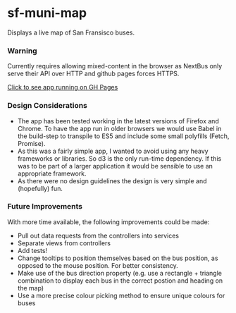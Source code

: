 # sf-muni-map

Displays a live map of San Fransisco buses.

### Warning
Currently requires allowing mixed-content in the browser as NextBus only serve their API over HTTP and github pages forces HTTPS.

[Click to see app running on GH Pages](https://kpbp.github.io/sf-muni-map/)

### Design Considerations
* The app has been tested working in the latest versions of Firefox and Chrome. To have the app run in older browsers we would use Babel in the build-step to transpile to ES5 and include some small polyfills (Fetch, Promise).
* As this was a fairly simple app, I wanted to avoid using any heavy frameworks or libraries. So d3 is the only run-time dependency. If this was to be part of a larger application it would be sensible to use an appropriate framework.
* As there were no design guidelines the design is very simple and (hopefully) fun.


### Future Improvements
With more time available, the following improvements could be made:
* Pull out data requests from the controllers into services
* Separate views from controllers
* Add tests!
* Change tooltips to position themselves based on the bus position, as opposed to the mouse position. For better consistency.
* Make use of the bus direction property (e.g. use a rectangle + triangle combination to display each bus in the correct postion and heading on the map)
* Use a more precise colour picking method to ensure unique colours for buses
